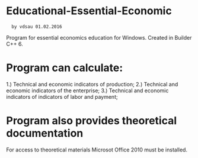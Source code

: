 # Educational-Essential-Economic
      by vdsau 01.02.2016
Program for essential economics education for Windows.
Created in Builder C++ 6.

# Program can calculate:
  1.) Technical and economic indicators of production;
  2.) Technical and economic indicators of the enterprise;
  3.) Technical and economic indicators of indicators of labor and payment;
  
# Program also provides theoretical documentation
  For access to theoretical materials Microsot Office 2010 must be installed.
